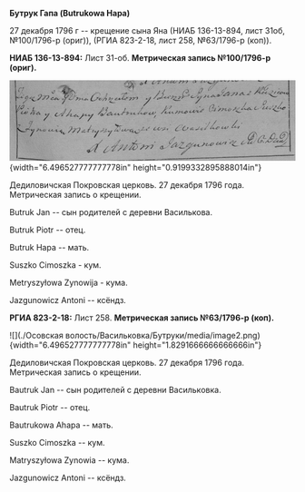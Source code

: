 **Бутрук Гапа (Butrukowa Hapa)**

27 декабря 1796 г -- крещение сына Яна (НИАБ 136-13-894, лист 31об,
№100/1796-р (ориг)), (РГИА 823-2-18, лист 258, №63/1796-р (коп)).

**НИАБ 136-13-894:** Лист 31-об. **Метрическая запись №100/1796-р
(ориг).**

![](./media/e3110862d588023f029b95aec210726050415990.png){width="6.496527777777778in"
height="0.9199332895888014in"}

Дедиловичская Покровская церковь. 27 декабря 1796 года. Метрическая
запись о крещении.

Butruk Jan -- сын родителей с деревни Василькова.

Butruk Piotr -- отец.

Butruk Hapa -- мать.

Suszko Cimoszka - кум.

Metryszyłowa Zynowija - кума.

Jazgunowicz Antoni -- ксёндз.

**РГИА 823-2-18:** Лист 258. **Метрическая запись №63/1796-р (коп).**

![](./Осовская волость/Васильковка/Бутруки/media/image2.png){width="6.496527777777778in"
height="1.8291666666666666in"}

Дедиловичская Покровская церковь. 27 декабря 1796 года. Метрическая
запись о крещении.

Bautruk Jan -- сын родителей с деревни Васильковка.

Bautruk Piotr -- отец.

Bautrukowa Ahapa -- мать.

Suszko Cimoszka -- кум.

Matryszyłowa Zynowia -- кума.

Jazgunowicz Antoni -- ксёндз.
